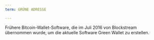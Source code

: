 ```yaml
---
term: GRÜNE ADRESSE

---
```

Frühere Bitcoin-Wallet-Software, die im Juli 2016 von Blockstream übernommen wurde, um die aktuelle Software Green Wallet zu erstellen.